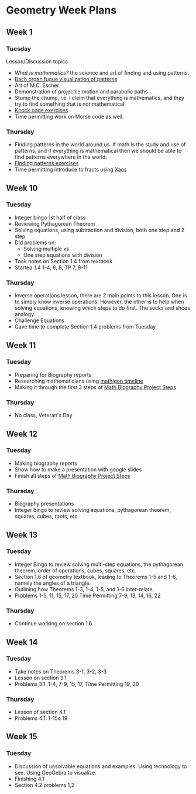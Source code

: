 # Geometry Week Plans

## Week 1
### Tuesday
Lesson/Discussion topics
* _What is mathematics?_ the science and art of finding and using patterns.
* [Bach organ fugue visualization of patterns](https://www.youtube.com/watch?v=ddbxFi3-UO4)
* Art of M.C. Escher
* Demonstration of projectile motion and parabolic paths
* Stump the chump, i.e. I claim that everything is mathematics, and they try to find something that is not mathematical.
* [Knock code exercises](https://docs.google.com/document/d/1U06XcsFspu8KAN_23WcwOCW-9xS24IluFGwGOy32qQg/edit?usp=sharing)
* Time permitting work on Morse code as well.

### Thursday
* Finding patterns in the world around us.  If math is the study and use of patterns, and if everything is mathematical then we should be able to find patterns everywhere in the world.
* [Finding patterns exercises](https://docs.google.com/document/d/1jFKtXioBGcuLrV7nrccva9nHKl5koOddg0Mj1-VoQ58/edit?usp=sharing)
* Time permitting introduce to fracts using [Xaos](https://xaos-project.github.io/)


## Week 10
### Tuesday
* Integer bingo 1st half of class
* Reviewing Pythagorean Theorem
* Solving equations, using subtraction and division, both one step and 2 step
* Did problems on:
  * Solving multiple xs
  * One step equations with division
* Took notes on Section 1.4 from textbook
* Started 1.4 1-4, 6, 8, TP 7, 9-11

### Thursday
* Inverse operations lesson, there are 2 main points to this lesson.  One is to simply know inverse operations.  However, the other is to help when solving equations, knowing which steps to do first.  The socks and shoes analogy.
* Challenge Equations
* Gave time to complete Section 1.4 problems from Tuesday

## Week 11
### Tuesday
* Preparing for Biography reports
* Researching mathematicians using [mathigon timeline](https://mathigon.org/timeline)
* Making it through the first 3 steps of [Math Biography Project Steps](https://bamath.org/casa/2019/math/biography-project)

### Thursday
* No class, Veteran's Day

## Week 12
### Tuesday
* Making biography reports
* Show how to make a presentation with google slides
* Finish all steps of [Math Biography Project Steps](https://bamath.org/casa/2019/math/biography-project)

### Thursday
* Biography presentations
* Integer bingo to review solving equations, pythagorean theorem, squares, cubes, roots, etc.

## Week 13
### Tuesday
* Integer Bingo to review solving multi-step equations, the pythagorean theorem, order of operations, cubes, squares, etc.
* Section 1.6 of geometry textbook, leading to Theorems 1-5 and 1-6, namely the angles of a triangle.
* Outlining how Theorems 1-3, 1-4, 1-5, and 1-6 inter-relate.
* Problems 1-5, 11, 15, 17, 20 Time Permitting 7-9, 13, 14, 16, 22

### Thursday
* Continue working on section 1.6

## Week 14
### Tuesday
* Take notes on Theorems 3-1, 3-2, 3-3
* Lesson on section 3.1
* Problems 3.1: 1-4, 7-9, 15, 17, Time Permitting 19, 20

### Thursday
* Lesson of section 4.1
* Problems 4.1: 1-15o 19

## Week 15
### Tuesday
* Discussion of unsolvable equations and examples.  Using technology to see.
Using GeoGebra to visualize.
* Finishing 4.1
* Section 4.2 problems 1,2
